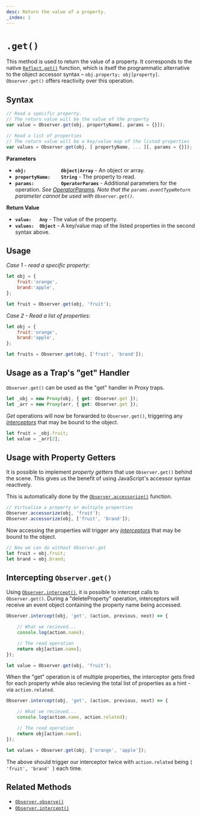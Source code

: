 ```yaml
---
desc: Return the value of a property.
_index: 1
---
```

# `.get()`

This method is used to return the value of a property. It corresponds to the native [`Reflect.get()`](https://developer.mozilla.org/en-US/docs/Web/JavaScript/Reference/Global_Objects/Reflect/get) function, which is itself the programmatic alternative to the object accessor syntax – `obj.property; obj[property]`. `Observer.get()` offers reactivity over this operation.

## Syntax

```js
// Read a specific property.
// The return value will be the value of the property
var value = Observer.get(obj, propertyName[, params = {}]);

// Read a list of properties
// The return value will be a key/value map of the listed properties
var values = Observer.get(obj, [ propertyName, ... ][, params = {}]);
```

**Parameters**

+ **`obj:             Object|Array`** - An object or array.
+ **`propertyName:    String`** - The property to read.
+ **`params:          OperatorParams`** - Additional parameters for the operation. *See [OperatorParams](../../core/OperatorParams). Note that the `params.eventTypeReturn` parameter cannot be used with `Observer.get()`.*

**Return Value**

+ **`value:   Any`** - The value of the property.
+ **`values:  Object`** - A key/value map of the listed properties in the second syntax above.

## Usage

*Case 1 - read a specific property:*

```js
let obj = {
    fruit:'orange',
    brand:'apple',
};
```

```js
let fruit = Observer.get(obj, 'fruit');
```

*Case 2 - Read a list of properties:*

```js
let obj = {
    fruit:'orange',
    brand:'apple',
};
```

```js
let fruits = Observer.get(obj, ['fruit', 'brand']);
```

## Usage as a Trap's "get" Handler

`Observer.get()` can be used as the "get" handler in Proxy traps.

```js
let _obj = new Proxy(obj, { get: Observer.get });
let _arr = new Proxy(arr, { get: Observer.get });
```

*Get* operations will now be forwarded to `Observer.get()`, triggering any [*interceptors*](../../../core/overview#intercept) that may be bound to the object.

```js
let fruit = _obj.fruit;
let value = _arr[2];
```

## Usage with Property Getters

It is possible to implement *property getters* that use `Observer.get()` behind the scene. This gives us the benefit of using JavaScript's accessor syntax reactively.

This is automatically done by the [`Observer.accessorize()`](../../actors/accessorize) function.

```js
// Virtualize a property or multiple properties
Observer.accessorize(obj, 'fruit');
Observer.accessorize(obj, ['fruit', 'brand']);
```

Now accessing the properties will trigger any [*interceptors*](../../../core/overview#intercept) that may be bound to the object.

```js
// Now we can do without Observer.get
let fruit = obj.fruit;
let brand = obj.brand;
```

## Intercepting `Observer.get()`

Using [`Observer.intercept()`](../../reactions/intercept), it is possible to intercept calls to `Observer.get()`. During a "deleteProperty" operation, interceptors will receive an event object containing the property name being accessed.

```js
Observer.intercept(obj, 'get', (action, previous, next) => {

    // What we recieved...
    console.log(action.name);

    // The read operation
    return obj[action.name];
});
```

```js
let value = Observer.get(obj, 'fruit');
```

When the "get" operation is of multiple properties, the interceptor gets fired for each property while also recieving the total list of properties as a hint - via `action.related`.

```js
Observer.intercept(obj, 'get', (action, previous, next) => {

    // What we recieved...
    console.log(action.name, action.related);

    // The read operation
    return obj[action.name];
});
```

```js
let values = Observer.get(obj, ['orange', 'apple']);
```

The above should trigger our interceptor twice with `action.related` being `[ 'fruit', 'brand' ]` each time.

## Related Methods

+ [`Observer.observe()`](../../reactions/observe)
+ [`Observer.intercept()`](../../reactions/intercept)

